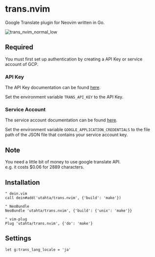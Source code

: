 # trans.nvim

Google Translate plugin for Neovim written in Go.

![trans_nvim_normal_low](https://user-images.githubusercontent.com/97572/35632085-05f00030-06e9-11e8-92a5-98252d71ce1a.gif)

## Required

You must first set up authentication by creating a API Key or service account of GCP.

### API Key

The API Key documentation can be found [here](https://cloud.google.com/translate/docs/auth#using_an_api_key).

Set the environment variable `TRANS_API_KEY` to the API Key.

### Service Account

The service account documentation can be found [here](https://cloud.google.com/iam/docs/creating-managing-service-accounts).

Set the environment variable `GOOGLE_APPLICATION_CREDENTIALS` to the file path of the JSON file that contains your service account key.

## Note

You need a little bit of money to use google translate API.  
e.g. it costs $0.06 for 2889 characters.

## Installation

```viml
" dein.vim
call dein#add('utahta/trans.nvim', {'build': 'make'})

" NeoBundle
NeoBundle 'utahta/trans.nvim', {'build': {'unix': 'make'}}

" vim-plug
Plug 'utahta/trans.nvim', {'do': 'make'}
```

## Settings

```viml
let g:trans_lang_locale = 'ja'
```

